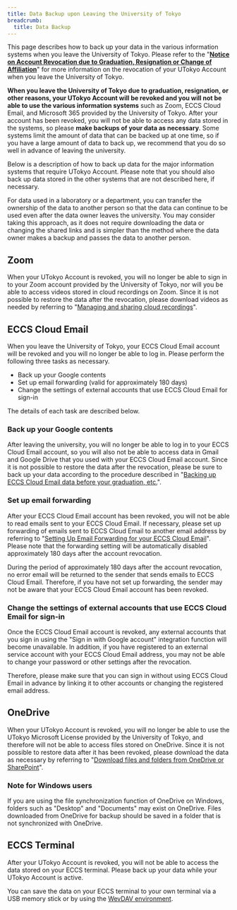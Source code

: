 ```yaml
---
title: Data Backup upon Leaving the University of Tokyo
breadcrumb:
  title: Data Backup
---
```


This page describes how to back up your data in the various information systems when you leave the University of Tokyo. Please refer to the "**[Notice on Account Revocation due to  Graduation, Resignation or Change of Affiliation](.)**" for more information on the revocation of your UTokyo Account when you leave the University of Tokyo.

**When you leave the University of Tokyo due to graduation, resignation, or other reasons, your UTokyo Account will be revoked and you will not be able to use the various information systems** such as Zoom, ECCS Cloud Email, and Microsoft 365 provided by the University of Tokyo. After your account has been revoked, you will not be able to access any data stored in the systems, so please **make backups of your data as necessary**. Some systems limit the amount of data that can be backed up at one time, so if you have a large amount of data to back up, we recommend that you do so well in advance of leaving the university.

Below is a description of how to back up data for the major information systems that require UTokyo Account. Please note that you should also back up data stored in the other systems that are not described here, if necessary.

For data used in a laboratory or a department, you can transfer the ownership of the data to another person so that the data can continue to be used even after the data owner leaves the university. You may consider taking this approach, as it does not require downloading the data or changing the shared links and is simpler than the method where the data owner makes a backup and passes the data to another person.

## Zoom

When your UTokyo Account is revoked, you will no longer be able to sign in to your Zoom account provided by the University of Tokyo, nor will you be able to access videos stored in cloud recordings on Zoom. Since it is not possible to restore the data after the revocation, please download videos as needed by referring to "[Managing and sharing cloud recordings](https://support.zoom.us/hc/en-us/articles/205347605#h_01F4F8Z2FJCCE6KVBPGHNZEXSC)".

## ECCS Cloud Email

When you leave the University of Tokyo, your ECCS Cloud Email account will be revoked and you will no longer be able to log in. Please perform the following three tasks as necessary.

- Back up your Google contents
- Set up email forwarding (valid for approximately 180 days)
- Change the settings of external accounts that use ECCS Cloud Email for sign-in

The details of each task are described below.

### Back up your Google contents

After leaving the university, you will no longer be able to log in to your ECCS Cloud Email account, so you will also not be able to access data in Gmail and Google Drive that you used with your ECCS Cloud Email account. Since it is not possible to restore the data after the revocation, please be sure to back up your data according to the procedure described in "[Backing up ECCS Cloud Email data before your graduation, etc.](https://www.ecc.u-tokyo.ac.jp/en/announcement/2019/02/25_2908.html)".

### Set up email forwarding

After your ECCS Cloud Email account has been revoked, you will not be able to read emails sent to your ECCS Cloud Email. If necessary, please set up forwarding of emails sent to ECCS Cloud Email to another email address by referring to "[Setting Up Email Forwarding for your ECCS Cloud Email](https://www.ecc.u-tokyo.ac.jp/en/announcement/2023/02/28_3511.html)". Please note that the forwarding setting will be automatically disabled approximately 180 days after the account revocation.

During the period of approximately 180 days after the account revocation, no error email will be returned to the sender that sends emails to ECCS Cloud Email. Therefore, if you have not set up forwarding, the sender may not be aware that your ECCS Cloud Email account has been revoked.

### Change the settings of external accounts that use ECCS Cloud Email for sign-in

Once the ECCS Cloud Email account is revoked, any external accounts that you sign in using the "Sign in with Google account" integration function will become unavailable. In addition, if you have registered to an external service account with your ECCS Cloud Email address, you may not be able to change your password or other settings after the revocation.

Therefore, please make sure that you can sign in without using ECCS Cloud Email in advance by linking it to other accounts or changing the registered email address.

## OneDrive

When your UTokyo Account is revoked, you will no longer be able to use the UTokyo Microsoft License provided by the University of Tokyo, and therefore will not be able to access files stored on OneDrive. Since it is not possible to restore data after it has been revoked, please download the data as necessary by referring to "[Download files and folders from OneDrive or SharePoint](https://support.microsoft.com/en-us/office/5c7397b7-19c7-4893-84fe-d02e8fa5df05)".

### Note for Windows users

If you are using the file synchronization function of OneDrive on Windows, folders such as "Desktop" and "Documents" may exist on OneDrive. Files downloaded from OneDrive for backup should be saved in a folder that is not synchronized with OneDrive.

## ECCS Terminal

After your UTokyo Account is revoked, you will not be able to access the data stored on your ECCS terminal. Please back up your data while your UTokyo Account is active.

You can save the data on your ECCS terminal to your own terminal via a USB memory stick or by using the [WevDAV environment](https://www.ecc.u-tokyo.ac.jp/en/webdav.html).
